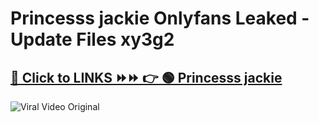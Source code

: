 
 # Princesss jackie Onlyfans Leaked - Update Files xy3g2

## <h2><a href="https://clipsfans.com/Princesss_jackie&ref=git">🔗 Click to LINKS ⏩⏩ 👉 🟢 Princesss jackie </a></h2>

<a href="https://clipsfans.com/Princesss_jackie&ref=git" rel="nofollow" data-target="animated-image.originalLink"><img src="https://i.ibb.co.com/xMMVF88/686577567.gif" alt="Viral Video Original" style="max-width: 100%; display: inline-block;" data-target="animated-image.originalImage"></a>

